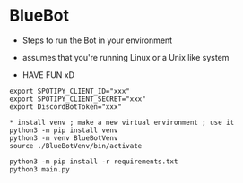 # BlueBot

- Steps to run the Bot in your environment
* assumes that you're running Linux or a Unix like system
+ HAVE FUN xD

```
export SPOTIPY_CLIENT_ID="xxx"
export SPOTIPY_CLIENT_SECRET="xxx"
export DiscordBotToken="xxx"

* install venv ; make a new virtual environment ; use it
python3 -m pip install venv
python3 -m venv BlueBotVenv
source ./BlueBotVenv/bin/activate

python3 -m pip install -r requirements.txt
python3 main.py
```
